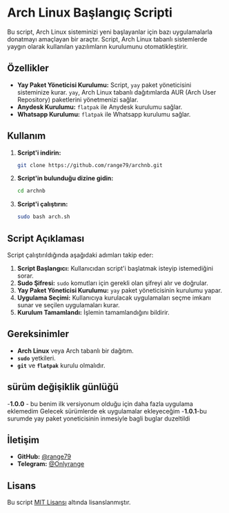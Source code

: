 # Arch Linux Başlangıç Scripti

Bu script, Arch Linux sisteminizi yeni başlayanlar için bazı uygulamalarla donatmayı amaçlayan bir araçtır. Script, Arch Linux tabanlı sistemlerde yaygın olarak kullanılan yazılımların kurulumunu otomatikleştirir.

## Özellikler

- **Yay Paket Yöneticisi Kurulumu:** Script, `yay` paket yöneticisini sisteminize kurar. `yay`, Arch Linux tabanlı dağıtımlarda AUR (Arch User Repository) paketlerini yönetmenizi sağlar.
- **Anydesk Kurulumu:** `flatpak` ile Anydesk kurulumu sağlar.
- **Whatsapp Kurulumu:** `flatpak` ile Whatsapp kurulumu sağlar.

## Kullanım

1. **Script'i indirin:**
    ```bash
    git clone https://github.com/range79/archnb.git
    ```

2. **Script'in bulunduğu dizine gidin:**
    ```bash
    cd archnb
    ```

3. **Script'i çalıştırın:**
    ```bash
    sudo bash arch.sh
    ```

## Script Açıklaması

Script çalıştırıldığında aşağıdaki adımları takip eder:

1. **Script Başlangıcı:** Kullanıcıdan script'i başlatmak isteyip istemediğini sorar.
2. **Sudo Şifresi:** `sudo` komutları için gerekli olan şifreyi alır ve doğrular.
3. **Yay Paket Yöneticisi Kurulumu:** `yay` paket yöneticisinin kurulumu yapar.
4. **Uygulama Seçimi:** Kullanıcıya kurulacak uygulamaları seçme imkanı sunar ve seçilen uygulamaları kurar.
5. **Kurulum Tamamlandı:** İşlemin tamamlandığını bildirir.

## Gereksinimler

- **Arch Linux** veya Arch tabanlı bir dağıtım.
- **`sudo`** yetkileri.
- **`git`** ve **`flatpak`** kurulu olmalıdır.




## sürüm değişiklik günlüğü
-**1.0.0** - bu benim ilk versiyonum olduğu için daha fazla uygulama eklemedim  Gelecek sürümlerde ek uygulamalar ekleyeceğim
-**1.0.1**-bu surumde yay paket yoneticisinin inmesiyle bagli buglar duzeltildi




## İletişim

- **GitHub:** [@range79](https://github.com/range79)
- **Telegram:** [@Onlyrange](https://t.me/Onlyrange)




## Lisans

Bu script [MIT Lisansı](https://opensource.org/licenses/MIT) altında lisanslanmıştır.


